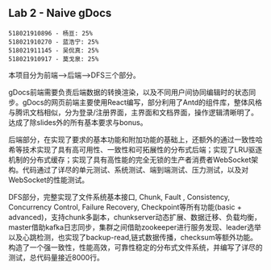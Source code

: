 ## Lab 2 - Naive gDocs

```
518021910896 - 杨亘: 25%
518021910270 - 蓝浩宁: 25%
518021911145 - 吴侃真: 25%
518021910917 - 莫戈泉: 25%
```
本项目分为前端-->后端-->DFS三个部分。

gDocs前端需要负责后端数据的转换渲染，以及不同用户间协同编辑时的状态同步。gDocs的网页前端主要使用React编写，部分利用了Antd的组件库，整体风格与腾讯文档相似，分为登录/注册界面，主界面和文档界面，操作逻辑清晰明了。达成了除slides外的所有基本要求与bonus。

后端部分，在实现了要求的基本功能和附加功能的基础上，还额外的通过一致性哈希等技术实现了具有高可用性、一致性和可拓展性的分布式后端；实现了LRU驱逐机制的分布式缓存；实现了具有高性能的完全无锁的生产者消费者WebSocket架构。代码通过了详尽的单元测试、系统测试、端到端测试、压力测试，以及对WebSocket的性能测试。

DFS部分，完整实现了文件系统基本接口, Chunk, Fault , Consistency, Concurrency Control, Failure Recovery, Checkpoint等所有功能(basic + advanced)，支持chunk多副本，chunkserver动态扩展、数据迁移、负载均衡，master借助kafka日志同步，集群之间借助zookeeper进行服务发现、leader选举以及心跳检测，也实现了backup-read,链式数据传播，checksum等额外功能。构造了一个强一致性，性能高效，可靠性稳定的分布式文件系统，并编写了详尽的测试，总代码量接近8000行。
